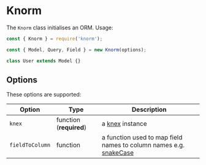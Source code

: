 # Knorm

The `Knorm` class initialises an ORM. Usage:

```js
const { Knorm } = require('knorm');

const { Model, Query, Field } = new Knorm(options);

class User extends Model {}
```

## Options

These options are supported:

| Option          | Type | Description                                         |
| --------------- | ---- | --------------------------------------------------- |
| `knex`          | function (__required__) | a [knex](http://knexjs.org) instance |
| `fieldToColumn` | function | a function used to map field names to column names e.g. [snakeCase](https://lodash.com/docs/4.17.4#snakeCase) |
